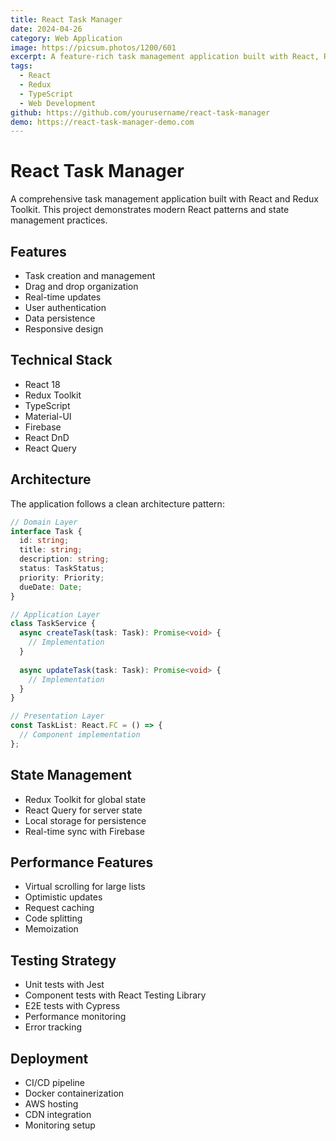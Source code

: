 ```yaml
---
title: React Task Manager
date: 2024-04-26
category: Web Application
image: https://picsum.photos/1200/601
excerpt: A feature-rich task management application built with React, Redux Toolkit, and Material-UI.
tags:
  - React
  - Redux
  - TypeScript
  - Web Development
github: https://github.com/yourusername/react-task-manager
demo: https://react-task-manager-demo.com
---
```


# React Task Manager

A comprehensive task management application built with React and Redux Toolkit. This project demonstrates modern React patterns and state management practices.

## Features

- Task creation and management
- Drag and drop organization
- Real-time updates
- User authentication
- Data persistence
- Responsive design

## Technical Stack

- React 18
- Redux Toolkit
- TypeScript
- Material-UI
- Firebase
- React DnD
- React Query

## Architecture

The application follows a clean architecture pattern:

```typescript
// Domain Layer
interface Task {
  id: string;
  title: string;
  description: string;
  status: TaskStatus;
  priority: Priority;
  dueDate: Date;
}

// Application Layer
class TaskService {
  async createTask(task: Task): Promise<void> {
    // Implementation
  }
  
  async updateTask(task: Task): Promise<void> {
    // Implementation
  }
}

// Presentation Layer
const TaskList: React.FC = () => {
  // Component implementation
};
```

## State Management

- Redux Toolkit for global state
- React Query for server state
- Local storage for persistence
- Real-time sync with Firebase

## Performance Features

- Virtual scrolling for large lists
- Optimistic updates
- Request caching
- Code splitting
- Memoization

## Testing Strategy

- Unit tests with Jest
- Component tests with React Testing Library
- E2E tests with Cypress
- Performance monitoring
- Error tracking

## Deployment

- CI/CD pipeline
- Docker containerization
- AWS hosting
- CDN integration
- Monitoring setup 